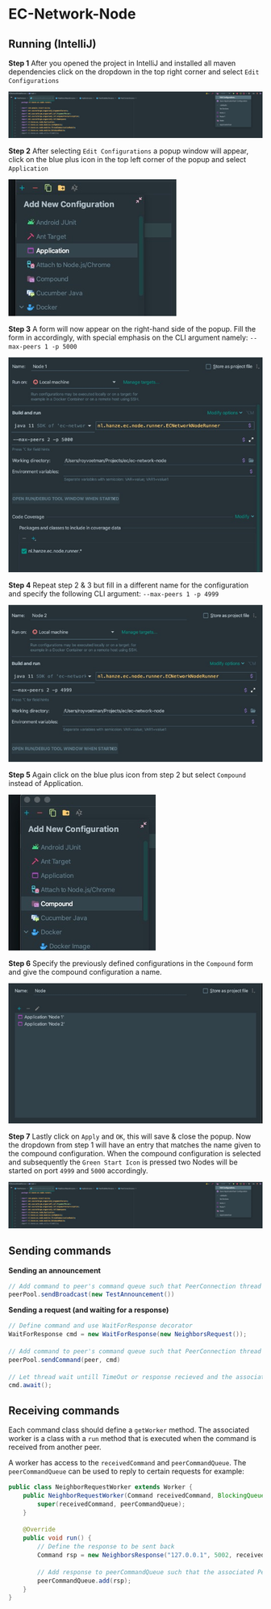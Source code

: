 # EC-Network-Node

## Running (IntelliJ)

**Step 1**
After you opened the project in IntelliJ and installed all maven dependencies click on the dropdown in the top right corner and select `Edit Configurations` 

![Step 1](.docs/step1.jpg)

**Step 2**
After selecting `Edit Configurations` a popup window will appear, click on the blue plus icon in the top left corner of the popup and select `Application`

![Step 2](.docs/step2.jpg)

**Step 3**
A form will now appear on the right-hand side of the popup. Fill the form in accordingly, with special emphasis on the CLI argument namely: `--max-peers 1 -p 5000`

![Step 3](.docs/step3.jpg)

**Step 4**
Repeat step 2 & 3 but fill in a different name for the configuration and specify the following CLI argument: `--max-peers 1 -p 4999`

![Step 4](.docs/step4.jpg)

**Step 5**
Again click on the blue plus icon from step 2 but select `Compound` instead of Application.

![Step 5](.docs/step5.jpg)

**Step 6**
Specify the previously defined configurations in the `Compound` form and give the compound configuration a name.

![Step 6](.docs/step6.jpg)

**Step 7**
Lastly click on `Apply` and `OK`, this will save & close the popup. Now the dropdown from step 1 will have an entry that matches the name given to the compound configuration.
When the compound configuration is selected and subsequently the `Green Start Icon` is pressed two Nodes will be started on port `4999` and `5000` accordingly.
 
![Step 6](.docs/step1.jpg)

## Sending commands

**Sending an announcement**
```java
// Add command to peer's command queue such that PeerConnection thread will send it
peerPool.sendBroadcast(new TestAnnouncement())
```

**Sending a request (and waiting for a response)**
```java
// Define command and use WaitForResponse decorator
WaitForResponse cmd = new WaitForResponse(new NeighborsRequest());

// Add command to peer's command queue such that PeerConnection thread will send it
peerPool.sendCommand(peer, cmd)
        
// Let thread wait untill TimeOut or response recieved and the associated worker is finished.
cmd.await();
```

## Receiving commands
Each command class should define a `getWorker` method. The associated worker is a class with a `run` method that is executed when the command is received from another peer.

A worker has access to the `receivedCommand` and `peerCommandQueue`. The `peerCommandQueue` can be used to reply to certain requests for example:

```java
public class NeighborRequestWorker extends Worker {
    public NeighborRequestWorker(Command receivedCommand, BlockingQueue<Command> peerCommandQueue) {
        super(receivedCommand, peerCommandQueue);
    }

    @Override
    public void run() {
        // Define the response to be sent back
        Command rsp = new NeighborsResponse("127.0.0.1", 5002, receivedCommand.getMessageNumber());

        // Add response to peerCommandQueue such that the associated PeerConnection Thread will send it.
        peerCommandQueue.add(rsp);
    }
}
```